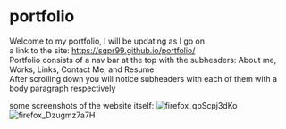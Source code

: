 # portfolio

Welcome to my portfolio, I will be updating as I go on
<br />
a link to the site: https://sqpr99.github.io/portfolio/
<br />
Portfolio consists of a nav bar at the top with the subheaders: About me, Works, Links, Contact Me, and Resume
<br />
After scrolling down you will notice subheaders with each of them with a body paragraph respectively
<br />

some screenshots of the website itself:
![firefox_qpScpj3dKo](https://user-images.githubusercontent.com/105133644/168977838-1b738993-2241-4651-9697-bcb6279c50a8.jpg)
![firefox_Dzugmz7a7H](https://user-images.githubusercontent.com/105133644/168977873-557fab71-089e-4a8b-9025-679474c702c4.png)

